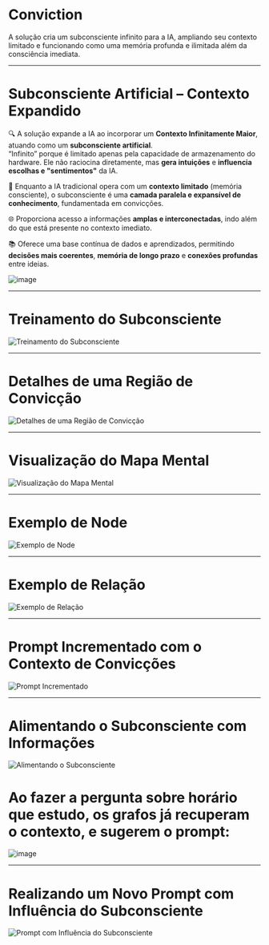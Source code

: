 # Conviction

A solução cria um subconsciente infinito para a IA, ampliando seu contexto limitado e funcionando como uma memória profunda e ilimitada além da consciência imediata.

---

# Subconsciente Artificial – Contexto Expandido

🔍 A solução expande a IA ao incorporar um **Contexto Infinitamente Maior**, atuando como um **subconsciente artificial**.  
“Infinito” porque é limitado apenas pela capacidade de armazenamento do hardware. Ele não raciocina diretamente, mas **gera intuições** e **influencia escolhas e "sentimentos"** da IA.

🧠 Enquanto a IA tradicional opera com um **contexto limitado** (memória consciente), o subconsciente é uma **camada paralela e expansível de conhecimento**, fundamentada em convicções.

🌐 Proporciona acesso a informações **amplas e interconectadas**, indo além do que está presente no contexto imediato.

📚 Oferece uma base contínua de dados e aprendizados, permitindo **decisões mais coerentes**, **memória de longo prazo** e **conexões profundas** entre ideias.



![image](https://github.com/user-attachments/assets/713efea4-0325-4096-8e8b-13b3a52d4762)


---

# Treinamento do Subconsciente

![Treinamento do Subconsciente](https://github.com/user-attachments/assets/d60c561a-28d2-4a7e-b6b5-a5b3c3216e18)

---

# Detalhes de uma Região de Convicção

![Detalhes de uma Região de Convicção](https://github.com/user-attachments/assets/74e06fc5-9e48-45ef-ac1c-c58c6fd89447)

---

# Visualização do Mapa Mental

![Visualização do Mapa Mental](https://github.com/user-attachments/assets/0e7b7e0a-bdf6-495b-9589-655bcf8f2cde)

---

# Exemplo de Node

![Exemplo de Node](https://github.com/user-attachments/assets/72e94bc4-b44b-4457-97fb-c984c1a9de31)

---

# Exemplo de Relação

![Exemplo de Relação](https://github.com/user-attachments/assets/e49b3c42-c3bd-4e0b-98ef-02bf0d6bf14c)

---

# Prompt Incrementado com o Contexto de Convicções

![Prompt Incrementado](https://github.com/user-attachments/assets/a1e3088a-f39b-4d90-954a-6f7afe3f1f8f)

---

# Alimentando o Subconsciente com Informações

![Alimentando o Subconsciente](https://github.com/user-attachments/assets/48983a74-0085-4353-91a5-daa83693ef3d)

# Ao fazer a pergunta sobre horário que estudo, os grafos já recuperam o contexto, e sugerem o prompt:

![image](https://github.com/user-attachments/assets/c847336b-9fdc-492a-b852-d370d1030add)


---

# Realizando um Novo Prompt com Influência do Subconsciente

![Prompt com Influência do Subconsciente](https://github.com/user-attachments/assets/19fd5efe-6ec4-4e45-9e1f-831bab912a89)
